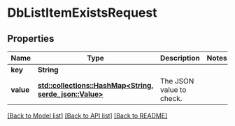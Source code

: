 # DbListItemExistsRequest

## Properties

Name | Type | Description | Notes
------------ | ------------- | ------------- | -------------
**key** | **String** |  | 
**value** | [**std::collections::HashMap<String, serde_json::Value>**](serde_json::Value.md) | The JSON value to check. | 

[[Back to Model list]](../README.md#documentation-for-models) [[Back to API list]](../README.md#documentation-for-api-endpoints) [[Back to README]](../README.md)



